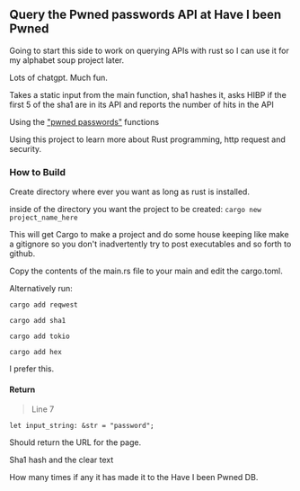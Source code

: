 ## Query the Pwned passwords API at Have I been Pwned

Going to start this side to work on querying APIs with rust so I can use it for my alphabet soup project later. 

Lots of chatgpt. Much fun. 

Takes a static input from the main function, sha1 hashes it, asks HIBP if the first 5 of the sha1 are in its API and reports the number of hits in the API 

Using the ["pwned passwords"](https://haveibeenpwned.com/API/v2#PwnedPasswords) functions


Using this project to learn more about Rust programming, http request and security.
### How to Build

Create directory where ever you want as long as rust is installed. 

inside of the directory you want the project to be created:
`cargo new project_name_here`

This will get Cargo to make a project and do some house keeping like make a gitignore so you don't inadvertently try to post executables and so forth to github. 

Copy the contents of the main.rs file to your main and edit the cargo.toml.

Alternatively run:

`cargo add reqwest`

`cargo add sha1`

`cargo add tokio`

`cargo add hex`

I prefer this. 


#### Return

> Line 7

`let input_string: &str = "password";`

Should return the URL for the page.

Sha1 hash and the clear text

How many times if any it has made it to the Have I been Pwned DB. 